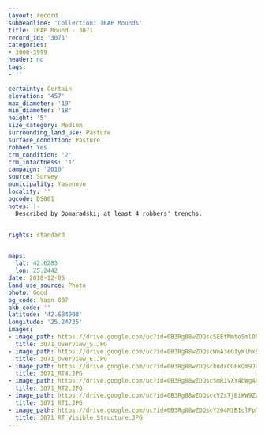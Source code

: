 ```yaml
---
layout: record
subheadline: 'Collection: TRAP Mounds'
title: TRAP Mound - 3071
record_id: '3071'
categories:
- 3000-3999
header: no
tags:
- ''

certainty: Certain
elevation: '457'
max_diameter: '19'
min_diameter: '18'
height: '5'
size_category: Medium
surrounding_land_use: Pasture
surface_condition: Pasture
robbed: Yes
crm_condition: '2'
crm_intactness: '1'
campaign: '2010'
source: Survey
municipality: Yasenovo
locality: ''
bgcode: DS001
notes: |-
  Described by Domaradski; at least 4 robbers' trenchs.


rights: standard


maps:
  lat: 42.6285
  lon: 25.2442
date: 2018-12-05
land_use_source: Photo
photo: Good
bg_code: Yasn 007
akb_code: ''
latitude: '42.684908'
longitude: '25.24735'
images:
- image_path: https://drive.google.com/uc?id=0B3Rg88wZDQscSEEtMmtoSml0NWs
  title: 3071_Overview_S.JPG
- image_path: https://drive.google.com/uc?id=0B3Rg88wZDQscWnA3eGIyWlhxSWs
  title: 3071_Overview_E.JPG
- image_path: https://drive.google.com/uc?id=0B3Rg88wZDQscbndxOGFkQm9Jam8
  title: 3071_RT4.JPG
- image_path: https://drive.google.com/uc?id=0B3Rg88wZDQscSmR1VXY4bWg4RFk
  title: 3071_RT2.JPG
- image_path: https://drive.google.com/uc?id=0B3Rg88wZDQsccVZsTjBiWW9ZWWM
  title: 3071_RT1.JPG
- image_path: https://drive.google.com/uc?id=0B3Rg88wZDQscY204M1B1clFpTms
  title: 3071_RT_Visible_Structure.JPG
---
```


